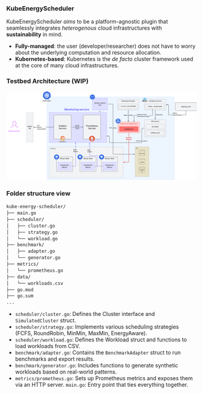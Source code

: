 ### KubeEnergyScheduler
KubeEnergyScheduler *aims* to be a platform-agnostic plugin that seamlessly integrates *heterogenous* cloud infrastructures with **sustainability** in mind.

- **Fully-managed**: the user (developer/researcher) does not have to worry about the underlying computation and resource allocation.
- **Kubernetes-based**: Kubernetes is the *de facto* cluster framework used at the core of many cloud infrastructures.

### Testbed Architecture (WIP)
![Testbed Architecture](assets/testbed_architecture.png)

### Folder structure view
```txt
kube-energy-scheduler/
├── main.go
├── scheduler/
│   ├── cluster.go
│   ├── strategy.go
│   └── workload.go
├── benchmark/
│   ├── adapter.go
│   └── generator.go
├── metrics/
│   └── prometheus.go
├── data/
│   └── workloads.csv
├── go.mod
├── go.sum
...
```

- `scheduler/cluster.go`: Defines the Cluster interface and `SimulatedCluster` struct.
- `scheduler/strategy.go`: Implements various scheduling strategies (FCFS, RoundRobin, MinMin, MaxMin, EnergyAware).
- `scheduler/workload.go`: Defines the Workload struct and functions to load workloads from CSV.
- `benchmark/adapter.go`: Contains the `BenchmarkAdapter` struct to run benchmarks and export results.
- `benchmark/generator.go`: Includes functions to generate synthetic workloads based on real-world patterns.
- `metrics/prometheus.go`: Sets up Prometheus metrics and exposes them via an HTTP server.
`main.go`: Entry point that ties everything together.